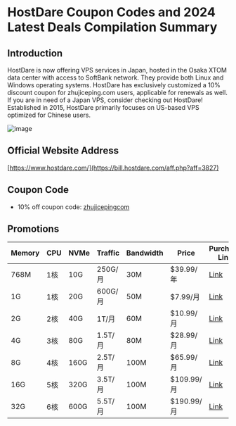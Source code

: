 # HostDare Coupon Codes and 2024 Latest Deals Compilation Summary

## Introduction
HostDare is now offering VPS services in Japan, hosted in the Osaka XTOM data center with access to SoftBank network. They provide both Linux and Windows operating systems. HostDare has exclusively customized a 10% discount coupon for zhujiceping.com users, applicable for renewals as well. If you are in need of a Japan VPS, consider checking out HostDare! Established in 2015, HostDare primarily focuses on US-based VPS optimized for Chinese users.

![image](https://github.com/cresppado/HostDare/assets/167679429/f3a8cb58-a088-415d-b123-ed2f2f340399)

## Official Website Address
[https://www.hostdare.com/](https://bill.hostdare.com/aff.php?aff=3827)

## Coupon Code
- 10% off coupon code: [zhujicepingcom](https://bill.hostdare.com/aff.php?aff=3827)

## Promotions

| Memory | CPU  | NVMe | Traffic   | Bandwidth | Price       | Purchase Link                                   |
|--------|------|------|-----------|-----------|-------------|-------------------------------------------------|
| 768M   | 1核  | 10G  | 250G/月   | 30M       | $39.99/年   | [Link](https://bill.hostdare.com/aff.php?aff=3827&pid=129) |
| 1G     | 1核  | 20G  | 600G/月   | 50M       | $7.99/月    | [Link](https://bill.hostdare.com/aff.php?aff=3827&pid=130) |
| 2G     | 2核  | 40G  | 1T/月     | 60M       | $10.99/月   | [Link](https://bill.hostdare.com/aff.php?aff=3827&pid=131) |
| 4G     | 3核  | 80G  | 1.5T/月   | 80M       | $28.99/月   | [Link](https://bill.hostdare.com/aff.php?aff=3827&pid=132) |
| 8G     | 4核  | 160G | 2.5T/月   | 100M      | $65.99/月   | [Link](https://bill.hostdare.com/aff.php?aff=3827&pid=133) |
| 16G    | 5核  | 320G | 3.5T/月   | 100M      | $109.99/月  | [Link](https://bill.hostdare.com/aff.php?aff=3827&pid=134) |
| 32G    | 6核  | 600G | 5.5T/月   | 100M      | $190.99/月  | [Link](https://bill.hostdare.com/aff.php?aff=3827&pid=135) |

